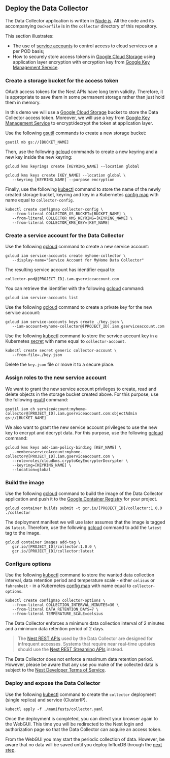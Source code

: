 ## Deploy the Data Collector

The Data Collector application is written in [Node.js](https://nodejs.org/en/). All the code and its accompanying `Dockerfile` is in the `collector` directory of this repository.

This section illustrates:
- The use of [service accounts](https://cloud.google.com/iam/docs/service-accounts) to control access to cloud services on a per POD basis;
- How to securely store access tokens in [Google Cloud Storage](https://cloud.google.com/storage/) using application layer encryption with encryption key from [Google Key Management Service](https://cloud.google.com/kms/).

### Create a storage bucket for the access token

OAuth access tokens for the Nest APIs have long term validity. Therefore, it is appropriate to save them in some permanent storage rather than just hold them in memory.

In this demo we will use a [Google Cloud Storage](https://cloud.google.com/storage/) bucket to store the Data Collector access token. Moreover, we will use a key from [Google Key Management Service](https://cloud.google.com/kms/) to encrypt/decrypt the token at application layer.

Use the following [gsutil](https://cloud.google.com/storage/docs/gsutil) commands to create a new storage bucket:

```
gsutil mb gs://[BUCKET_NAME]
```

Then, use the following [gcloud](https://cloud.google.com/sdk/gcloud/reference/kms/) commands to create a new keyring and a new key inside the new keyring:

```
gcloud kms keyrings create [KEYRING_NAME] --location global

gcloud kms keys create [KEY_NAME] --location global \
   --keyring [KEYRING_NAME] --purpose encryption
```

Finally, use the following [kubectl](https://kubernetes.io/docs/reference/kubectl/overview/) command to store the name of the newly created storage bucket, keyring and key in a Kubernetes [config map](https://cloud.google.com/kubernetes-engine/docs/concepts/configmap) with name equal to `collector-config`.

```
kubectl create configmap collector-config \
   --from-literal COLLECTOR_GS_BUCKET=[BUCKET_NAME] \
   --from-literal COLLECTOR_KMS_KEYRING=[KEYRING_NAME] \
   --from-literal COLLECTOR_KMS_KEY=[KEY_NAME]
```

### Create a service account for the Data Collector

Use the following [gcloud](https://cloud.google.com/sdk/gcloud/reference/iam/service-accounts/create) command to create a new service account:

```
gcloud iam service-accounts create myhome-collector \
   --display-name="Service Account for MyHome Data Collector"
```

The resulting service account has identifier equal to:

`collector-pod@[PROJECT_ID].iam.gserviceaccount.com`

You can retrieve the identifier with the following [gcloud](https://cloud.google.com/sdk/gcloud/reference/iam/service-accounts/list) command:

```
gcloud iam service-accounts list
```

Use the following [gcloud](https://cloud.google.com/sdk/gcloud/reference/iam/service-accounts/keys/create) command to create a private key for the new service account:

```
gcloud iam service-accounts keys create ./key.json \
   --iam-account=myhome-collector@[PROJECT_ID].iam.gserviceaccount.com
```

Use the following [kubectl](https://kubernetes.io/docs/reference/kubectl/overview/) command to store the service account key in a Kubernetes [secret](https://cloud.google.com/kubernetes-engine/docs/concepts/secret) with name equal to `collector-account`.

```
kubectl create secret generic collector-account \
   --from-file=./key.json
```

Delete the `key.json` file or move it to a secure place.  

### Assign roles to the new service account

We want to grant the new service account privileges to create, read and delete objects in the storage bucket created above. For this purpose, use the following [gsutil](https://cloud.google.com/storage/docs/gsutil) command:

```
gsutil iam ch serviceAccount:myhome-collector@[PROJECT_ID].iam.gserviceaccount.com:objectAdmin gs://[BUCKET_NAME]
```

We also want to grant the new service account privileges to use the new key to encrypt and decrypt data. For this purpose, use the following [gcloud](https://cloud.google.com/sdk/gcloud/reference/kms/keys/add-iam-policy-binding) command:

```
gcloud kms keys add-iam-policy-binding [KEY_NAME] \
   --member=serviceAccount:myhome-collector@[PROJECT_ID].iam.gserviceaccount.com \
   --role=roles/cloudkms.cryptoKeyEncrypterDecrypter \
   --keyring=[KEYRING_NAME] \
   --location=global
```

### Build the image

Use the following [gcloud](https://cloud.google.com/sdk/gcloud/reference/container/builds/submit) command to build the image of the Data Collector application and push it to the [Google Container Registry](https://cloud.google.com/container-registry/) for your project.

```
gcloud container builds submit -t gcr.io/[PROJECT_ID]/collector:1.0.0 ./collector
```

The deployment manifest we will use later assumes that the image is tagged as `latest`. Therefore, use the following [gcloud](https://cloud.google.com/sdk/gcloud/reference/container/images/add-tag) command to add the `latest` tag to the image.

```
gcloud container images add-tag \
   gcr.io/[PROJECT_ID]/collector:1.0.0 \
   gcr.io/[PROJECT_ID]/collector:latest
```

### Configure options

Use the following [kubectl](https://kubernetes.io/docs/reference/kubectl/overview/) command to store the wanted data collection interval, data retention period and temperature scale - either `celisus` or `fahrenheit` - in a Kubernetes [config map](https://cloud.google.com/kubernetes-engine/docs/concepts/configmap) with name equal to `collector-options`.

```
kubectl create configmap collector-options \
   --from-literal COLLECTION_INTERVAL_MINUTES=30 \
   --from-literal DATA_RETENTION_DAYS=7 \
   --from-literal TEMPERATURE_SCALE=celsius
```

The Data Collector enforces a minimum data collection interval of 2 minutes and a minimum data retention period of 2 days.

> The [Nest REST APIs](https://developers.nest.com/documentation/cloud/rest-guide) used by the Data Collector are designed for infrequent accesses. Systems that require near real-time updates should use the [Nest REST Streaming APIs](https://developers.nest.com/documentation/cloud/rest-streaming-guide) instead.

The Data Collector does not enforce a maximum data retention period. However, please be aware that any use you make of the collected data is subject to the [Nest Developer Terms of Service](https://developers.nest.com/documentation/cloud/tos).

### Deploy and expose the Data Collector

Use the following [kubectl](https://kubernetes.io/docs/reference/kubectl/overview/) command to create the `collector` deployment (single replica) and service (ClusterIP).

```
kubectl apply -f ./manifests/collector.yaml
```

Once the deployment is completed, you can direct your browser again to the WebGUI. This time you will be redirected to the Nest login and authorization page so that the Data Collector can acquire an access token.

From the WebGUI you may start the periodic collection of data. However, be aware that no data will be saved until you deploy InfluxDB through the [next step](./influxdb.md).
